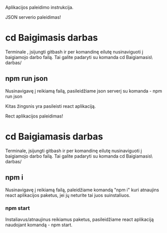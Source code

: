Aplikacijos paleidimo instrukcija.

JSON serverio paleidimas!

# cd Baigimasis darbas

Terminale , įsijungti gitbash ir per komandinę eilutę nusinaviguoti į baigiamojo darbo failą. Tai galite padaryti su komanda cd Baigiamasis\ darbas/ 

## npm run json

Nusinavigavę į reikiamą failą, pasileidžiame json serverį su komanda - npm run json

Kitas žingsnis yra pasileisti react aplikaciją.

Rect aplikacijos paleidimas!

# cd Baigiamasis darbas

Terminale, įsijungti gitbash ir per komandinę eilutę nusinaviguoti į baigiamojo darbo failą. Tai galite padaryti su komanda cd Baigiamasis\ darbas/ 

## npm i 

Nusinavigavę į reikiamą failą, paleidžiame komandą "npm i" kuri atnaujins react aplikacijos paketus, jei jų neturite tai juos suinstaliuos.

### npm start

Instaliavus/atnaujinus reikiamus paketus, pasileidžiame react aplikaciją naudojant komandą - npm start.